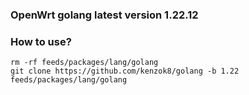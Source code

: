 ### OpenWrt golang latest version 1.22.12

### How to use?

```shell
rm -rf feeds/packages/lang/golang
git clone https://github.com/kenzok8/golang -b 1.22 feeds/packages/lang/golang
```
